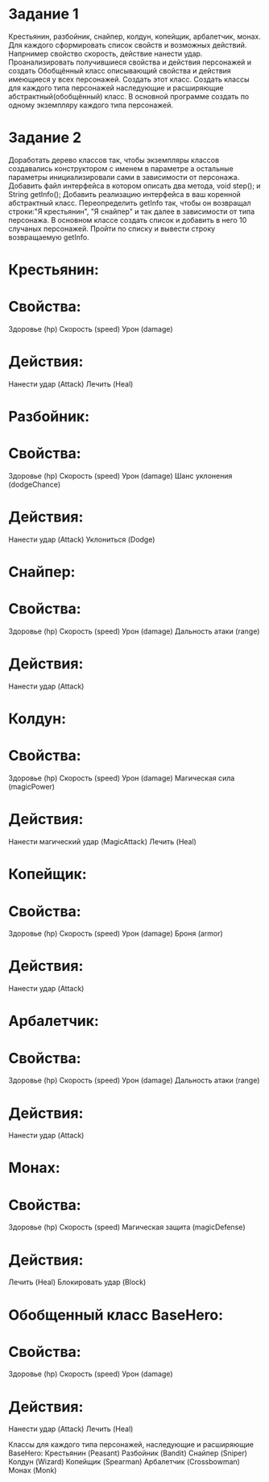 # Задание 1
Крестьянин, разбойник, снайпер, колдун, копейщик, арбалетчик, монах. Для каждого сформировать список свойств и возможных действий. Напрнимер свойство скорость, действие нанести удар. Проанализировать получившиеся свойства и действия персонажей и создать Обобщённый класс описывающий свойства и действия имеющиеся у всех персонажей. Создать этот класс. Создать классы для каждого типа персонажей наследующие и расширяющие абстрактный(обобщённый) класс. В основной программе создать по одному экземпляру каждого типа персонажей.
# Задание 2
Доработать дерево классов так, чтобы экземпляры классов создавались конструктором с именем в параметре а остальные параметры инициализировали сами в зависимости от персонажа. Добавить файл интерфейса в котором описать два метода, void step(); и String getInfo(); Добавить реализацию интерфейса в ваш коренной абстрактный класс. Переопределить getInfo так, чтобы он возвращал строки:"Я крестьянин", "Я снайпер" и так далее в зависимости от типа персонажа. В основном классе создать список и добавить в него 10 случаных персонажей. Пройти по списку и вывести строку возвращаемую getInfo.

# Крестьянин:
# Свойства:
Здоровье (hp)
Скорость (speed)
Урон (damage)
# Действия:
Нанести удар (Attack)
Лечить (Heal)

# Разбойник:
# Свойства:
Здоровье (hp)
Скорость (speed)
Урон (damage)
Шанс уклонения (dodgeChance)
# Действия:
Нанести удар (Attack)
Уклониться (Dodge)

# Снайпер:
# Свойства:
Здоровье (hp)
Скорость (speed)
Урон (damage)
Дальность атаки (range)
# Действия:
Нанести удар (Attack)

# Колдун:
# Свойства:
Здоровье (hp)
Скорость (speed)
Урон (damage)
Магическая сила (magicPower)
# Действия:
Нанести магический удар (MagicAttack)
Лечить (Heal)

# Копейщик:
# Свойства:
Здоровье (hp)
Скорость (speed)
Урон (damage)
Броня (armor)
# Действия:
Нанести удар (Attack)

# Арбалетчик:
# Свойства:
Здоровье (hp)
Скорость (speed)
Урон (damage)
Дальность атаки (range)
# Действия:
Нанести удар (Attack)

# Монах:
# Свойства:
Здоровье (hp)
Скорость (speed)
Магическая защита (magicDefense)
# Действия:
Лечить (Heal)
Блокировать удар (Block)

# Обобщенный класс BaseHero:
# Свойства:
Здоровье (hp)
Скорость (speed)
Урон (damage)
# Действия:
Нанести удар (Attack)
Лечить (Heal)

Классы для каждого типа персонажей, наследующие и расширяющие BaseHero:
Крестьянин (Peasant)
Разбойник (Bandit)
Снайпер (Sniper)
Колдун (Wizard)
Копейщик (Spearman)
Арбалетчик (Crossbowman)
Монах (Monk)